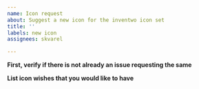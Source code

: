 ```yaml
---
name: Icon request
about: Suggest a new icon for the inventwo icon set
title: ''
labels: new icon
assignees: skvarel

---
```


**First, verify if there is not already an issue requesting the same**

**List icon wishes that you would like to have**